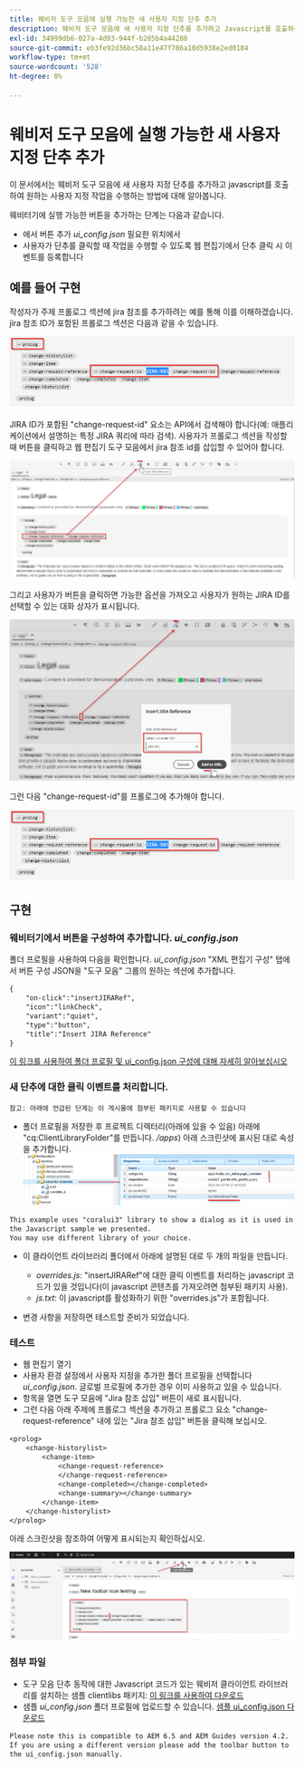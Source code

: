 ```yaml
---
title: 웨비저 도구 모음에 실행 가능한 새 사용자 지정 단추 추가
description: 웨비저 도구 모음에 새 사용자 지정 단추를 추가하고 Javascript를 호출하여 사용자 지정 작동하는 방법에 대해 알아봅니다.
exl-id: 34999db6-027a-4d93-944f-b285b4a44288
source-git-commit: eb3fe92d36bc58a11e47f786a10d5938e2ed0184
workflow-type: tm+mt
source-wordcount: '528'
ht-degree: 0%

---
```


# 웨비저 도구 모음에 실행 가능한 새 사용자 지정 단추 추가

이 문서에서는 웨비저 도구 모음에 새 사용자 지정 단추를 추가하고 javascript를 호출하여 원하는 사용자 지정 작업을 수행하는 방법에 대해 알아봅니다.

웨비터기에 실행 가능한 버튼을 추가하는 단계는 다음과 같습니다.
- 에서 버튼 추가 *ui_config.json* 필요한 위치에서
- 사용자가 단추를 클릭할 때 작업을 수행할 수 있도록 웹 편집기에서 단추 클릭 시 이벤트를 등록합니다


## 예를 들어 구현

작성자가 주제 프롤로그 섹션에 jira 참조를 추가하려는 예를 통해 이를 이해하겠습니다. jira 참조 ID가 포함된 프롤로그 섹션은 다음과 같을 수 있습니다.

![JIRA ID 참조가 있는 프롤로그 섹션](../../../assets/authoring/webeditor-add-customtoolbarbutton-prolog-sample.png)

JIRA ID가 포함된 &quot;change-request-id&quot; 요소는 API에서 검색해야 합니다(예: 애플리케이션에서 설명하는 특정 JIRA 쿼리에 따라 검색). 사용자가 프롤로그 섹션을 작성할 때 버튼을 클릭하고 웹 편집기 도구 모음에서 jira 참조 id를 삽입할 수 있어야 합니다.

![프롤로그 섹션 - JIRA 참조 추가](../../../assets/authoring/webeditor-add-customtoolbarbutton-prolog-insertjirareference.png)

그리고 사용자가 버튼을 클릭하면 가능한 옵션을 가져오고 사용자가 원하는 JIRA ID를 선택할 수 있는 대화 상자가 표시됩니다.

![프롤로그 섹션 JIRA ID 추가 대화 상자](../../../assets/authoring/webeditor-add-customtoolbarbutton-prolog-insertjirareference-dialog.png)

그런 다음 &quot;change-request-id&quot;를 프롤로그에 추가해야 합니다.

![JIRA ID 참조가 있는 프롤로그 섹션](../../../assets/authoring/webeditor-add-customtoolbarbutton-prolog-sample.png)



## 구현


### 웨비터기에서 버튼을 구성하여 추가합니다. *ui_config.json*

폴더 프로필을 사용하여 다음을 확인합니다. *ui_config.json* &quot;XML 편집기 구성&quot; 탭에서 버튼 구성 JSON을 &quot;도구 모음&quot; 그룹의 원하는 섹션에 추가합니다.

```
{
    "on-click":"insertJIRARef",
    "icon":"linkCheck",
    "variant":"quiet",
    "type":"button",
    "title":"Insert JIRA Reference"
}
```

[이 링크를 사용하여 폴더 프로필 및 ui_config.json 구성에 대해 자세히 알아보십시오](https://experienceleague.adobe.com/docs/experience-manager-guides-learn/videos/advanced-user-guide/editor-configuration.html?lang=en)


### 새 단추에 대한 클릭 이벤트를 처리합니다.

    참고: 아래에 언급된 단계는 이 게시물에 첨부된 패키지로 사용할 수 있습니다


- 폴더 프로필을 저장한 후 프로젝트 디렉터리(아래에 있을 수 있음) 아래에 &quot;cq:ClientLibraryFolder&quot;를 만듭니다. */apps*) 아래 스크린샷에 표시된 대로 속성을 추가합니다.
  ![웨비터용 클라이언트 라이브러리 설정](../../../assets/authoring/webeditor-add-customtoolbarbutton-clientlibrarysettings.png)

```
This example uses "coralui3" library to show a dialog as it is used in the Javascript sample we presented.
You may use different library of your choice.
```

- 이 클라이언트 라이브러리 폴더에서 아래에 설명된 대로 두 개의 파일을 만듭니다.
   - *overrides.js*: &quot;insertJIRARef&quot;에 대한 클릭 이벤트를 처리하는 javascript 코드가 있을 것입니다(이 javascript 콘텐츠를 가져오려면 첨부된 패키지 사용).
   - *js.txt*: 이 javascript를 활성화하기 위한 &quot;overrides.js&quot;가 포함됩니다.

- 변경 사항을 저장하면 테스트할 준비가 되었습니다.


### 테스트

- 웹 편집기 열기
- 사용자 환경 설정에서 사용자 지정을 추가한 폴더 프로필을 선택합니다 *ui_config.json*. 글로벌 프로필에 추가한 경우 이미 사용하고 있을 수 있습니다.
- 항목을 열면 도구 모음에 &quot;Jira 참조 삽입&quot; 버튼이 새로 표시됩니다.
- 그런 다음 아래 주제에 프롤로그 섹션을 추가하고 프롤로그 요소 &quot;change-request-reference&quot; 내에 있는 &quot;Jira 참조 삽입&quot; 버튼을 클릭해 보십시오.

```
<prolog>
    <change-historylist>
        <change-item>
            <change-request-reference>
            </change-request-reference>
            <change-completed></change-completed>
            <change-summary></change-summary>
        </change-item>
    </change-historylist>
</prolog>
```

아래 스크린샷을 참조하여 어떻게 표시되는지 확인하십시오.

![새 단추 테스트](../../../assets/authoring/webeditor-add-customtoolbarbutton-testing.png)


### 첨부 파일

- 도구 모음 단추 동작에 대한 Javascript 코드가 있는 웨비저 클라이언트 라이브러리를 설치하는 샘플 clientlibs 패키지: [이 링크를 사용하여 다운로드](../../../assets/authoring/webeditor-addbuttonontoolbar-insertjira-clientlib.zip)
- 샘플 *ui_config.json* 폴더 프로필에 업로드할 수 있습니다. [샘플 ui_config.json 다운로드](../../../assets/authoring/sample_ui_config_Guides4.2-InsertJiraReference.json)

```
Please note this is compatible to AEM 6.5 and AEM Guides version 4.2.
If you are using a different version please add the toolbar button to the ui_config.json manually.
```
